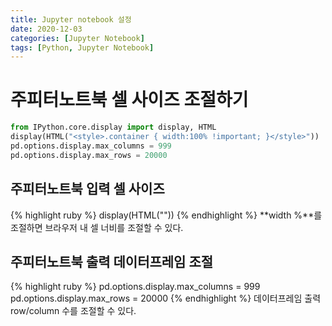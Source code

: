 ```yaml
---
title: Jupyter notebook 설정
date: 2020-12-03
categories: [Jupyter Notebook]
tags: [Python, Jupyter Notebook]
---
```


# 주피터노트북 셀 사이즈 조절하기
```python  
from IPython.core.display import display, HTML  
display(HTML("<style>.container { width:100% !important; }</style>"))  
pd.options.display.max_columns = 999  
pd.options.display.max_rows = 20000  
```  

## 주피터노트북 입력 셀 사이즈

{% highlight ruby %} 
display(HTML("<style>.container { width:100% !important; }</style>")) 
{% endhighlight %} 
**width %**를 조절하면 브라우저 내 셀 너비를 조절할 수 있다.  

## 주피터노트북 출력 데이터프레임 조절  
{% highlight ruby %} 
pd.options.display.max_columns = 999 
pd.options.display.max_rows = 20000 
{% endhighlight %} 
데이터프레임 출력 row/column 수를 조절할 수 있다. 

